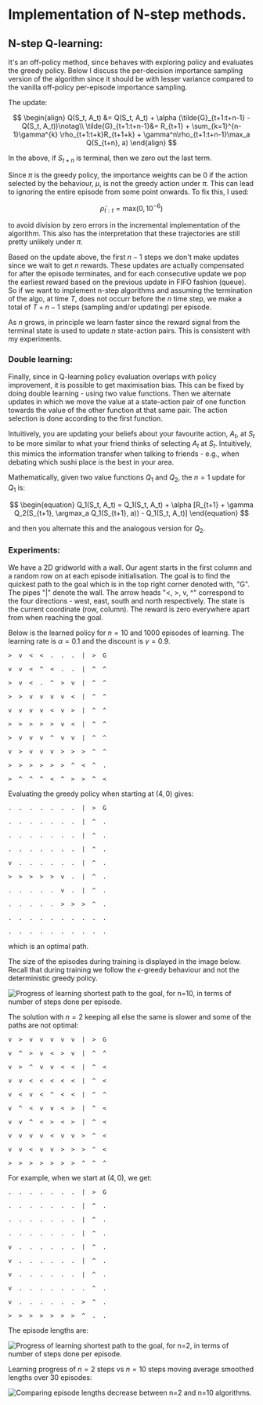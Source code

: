 # Implementation of N-step methods.

## N-step Q-learning:
It's an off-policy method, since behaves with exploring policy and evaluates the greedy policy. Below I discuss the per-decision importance sampling version of the algorithm since it should be with lesser variance compared to the vanilla off-policy per-episode importance sampling.

The update:

$$
\begin{align}
    Q(S_t, A_t) &= Q(S_t, A_t) + \alpha (\tilde{G}_{t+1:t+n-1} - Q(S_t, A_t))\notag\\
	\tilde{G}_{t+1:t+n-1}&= R_{t+1} + \sum_{k=1}^{n-1}\gamma^{k} \rho_{t+1:t+k}R_{t+1+k} + \gamma^n\rho_{t+1:t+n-1}\max_a Q(S_{t+n}, a) 
\end{align}
$$

In the above, if $S_{t+n}$ is terminal, then we zero out the last term.

Since $\pi$ is the greedy policy, the importance weights can be $0$ if the action selected by the behaviour, $\mu$, is not the greedy action under $\pi$. This can lead to ignoring the entire episode from some point onwards. To fix this, I used:

$$
\begin{equation}
    \tilde{\rho}_{t:t}=\text{max}(0, 10^{-6})
\end{equation}
$$

to avoid division by zero errors in the incremental implementation of the algorithm. This also has the interpretation that these trajectories are still pretty unlikely under $\pi$.

Based on the update above, the first $n-1$ steps we don't make updates since we wait to get $n$ rewards. These updates are actually compensated for after the episode terminates, and for each consecutive update we pop the earliest reward based on the previous update in FIFO fashion (queue). So if we want to implement n-step algorithms and assuming the termination of the algo, at time $T$, does not occurr before the $n$ time step, we make a total of $T+n-1$ steps (sampling and/or updating) per episode.

As $n$ grows, in principle we learn faster since the reward signal from the terminal state is used to update $n$ state-action pairs. This is consistent with my experiments.

### Double learning:

Finally, since in Q-learning policy evaluation overlaps with policy improvement, it is possible to get maximisation bias. This can be fixed by doing double learning - using two value functions. Then we alternate updates in which we move the value at a state-action pair of one function towards the value of the other function at that same pair. The action selection is done according to the first function. 

Intuitively, you are updating your beliefs about your favourite action, $A_t$, at $S_t$ to be more similar to what your friend thinks of selecting $A_t$ at $S_t$. Intuitively, this mimics the information transfer when talking to friends - e.g., when debating which sushi place is the best in your area.

Mathematically, given two value functions $Q_1$ and $Q_2$, the $n=1$ update for $Q_1$ is:

$$
\begin{equation}
    Q_1(S_t, A_t) = Q_1(S_t, A_t) + \alpha [R_{t+1} + \gamma Q_2(S_{t+1}, \argmax_a Q_1(S_{t+1}, a)) - Q_1(S_t, A_t)]
\end{equation}
$$

and then you alternate this and the analogous version for $Q_2$.

### Experiments:
We have a 2D gridworld with a wall. Our agent starts in the first column and a random row on at each episode initialisation. The goal is to find the quickest path to the goal which is in the top right corner denoted with, "G". The pipes "|" denote the wall. The arrow heads "<, >, v, ^" correspond to the four directions - west, east, south and north respectively. The state is the current coordinate (row, column). The reward is zero everywhere apart from when reaching the goal.

Below is the learned policy for $n=10$ and $1000$ episodes of learning. The learning rate is $\alpha=0.1$ and the discount is $\gamma=0.9$.

```
>  v  <  <  .  .  .  |  >  G  

v  v  <  ^  <  .  .  |  ^  ^  

>  v  <  .  ^  >  v  |  ^  ^  

>  >  v  v  v  v  <  |  ^  ^  

v  v  v  v  <  v  >  |  ^  ^  

>  >  >  >  >  v  <  |  ^  ^  

>  v  v  v  ^  v  v  |  ^  ^  

v  >  v  v  v  >  >  >  ^  ^  

>  >  >  >  >  >  ^  <  ^  .  

>  ^  ^  ^  <  ^  >  >  ^  <
```

Evaluating the greedy policy when starting at $(4, 0)$ gives:

```
.  .  .  .  .  .  .  |  >  G  

.  .  .  .  .  .  .  |  ^  .  

.  .  .  .  .  .  .  |  ^  .  

.  .  .  .  .  .  .  |  ^  .  

v  .  .  .  .  .  .  |  ^  .  

>  >  >  >  >  v  .  |  ^  .  

.  .  .  .  .  v  .  |  ^  .  

.  .  .  .  .  >  >  >  ^  .  

.  .  .  .  .  .  .  .  .  .  

.  .  .  .  .  .  .  .  .  .
```

which is an optimal path.

The size of the episodes during training is displayed in the image below. Recall that during training we follow the $\epsilon$-greedy behaviour and not the deterministic greedy policy.

<img alt="Progress of learning shortest path to the goal, for n=10, in terms of number of steps done per episode." src="../../assets/imgs/10_step_Qlearning_ep_lens.png"/>

The solution with $n=2$ keeping all else the same is slower and some of the paths are not optimal:

```
v  >  v  v  v  v  v  |  >  G  

v  ^  >  v  <  >  v  |  ^  ^  

v  >  ^  v  v  <  <  |  ^  <  

v  v  <  <  <  <  <  |  ^  <  

v  <  v  <  ^  <  <  |  ^  ^  

v  ^  <  v  v  <  >  |  ^  <  

v  v  ^  <  >  <  >  |  ^  <  

v  v  v  v  <  v  v  >  ^  <  

v  v  <  v  v  >  >  >  ^  <  

>  >  >  >  >  >  >  ^  ^  ^
```

For example, when we start at $(4, 0)$, we get:

```
.  .  .  .  .  .  .  |  >  G  

.  .  .  .  .  .  .  |  ^  .  

.  .  .  .  .  .  .  |  ^  .  

.  .  .  .  .  .  .  |  ^  .  

v  .  .  .  .  .  .  |  ^  .  

v  .  .  .  .  .  .  |  ^  .  

v  .  .  .  .  .  .  |  ^  .  

v  .  .  .  .  .  .  .  ^  .  

v  .  .  .  .  .  .  >  ^  .  

>  >  >  >  >  >  >  ^  .  .
```

The episode lengths are:

<img alt="Progress of learning shortest path to the goal, for n=2, in terms of number of steps done per episode." src="../../assets/imgs/2_step_Qlearning_ep_lens.png"/>


Learning progress of $n=2$ steps vs $n=10$ steps moving average smoothed lengths over 30 episodes:

<img alt="Comparing episode lengths decrease between n=2 and n=10 algorithms." src="../../assets/imgs/10_steps_vs_2_steps.png"/>
